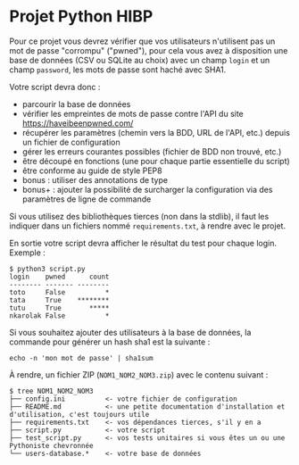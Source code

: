# Projet Python HIBP

Pour ce projet vous devrez vérifier que vos utilisateurs n'utilisent pas un mot
de passe "corrompu" ("pwned"), pour cela vous avez à disposition une base de
données (CSV ou SQLite au choix) avec un champ `login` et un champ `password`,
les mots de passe sont haché avec SHA1.

Votre script devra donc :
- parcourir la base de données
- vérifier les empreintes de mots de passe contre l'API du site
  https://haveibeenpwned.com/
- récupérer les paramètres (chemin vers la BDD, URL de l'API, etc.) depuis un
  fichier de configuration
- gérer les erreurs courantes possibles (fichier de BDD non trouvé, etc.)
- être découpé en fonctions (une pour chaque partie essentielle du script)
- être conforme au guide de style PEP8
- bonus : utiliser des annotations de type
- bonus+ : ajouter la possibilité de surcharger la configuration via des
  paramètres de ligne de commande

Si vous utilisez des bibliothèques tierces (non dans la stdlib), il faut les
indiquer dans un fichiers nommé `requirements.txt`, à rendre avec le projet.

En sortie votre script devra afficher le résultat du test pour chaque login.
Exemple :

```
$ python3 script.py
login    pwned      count
-------- ------- --------
toto     False          *
tata     True    ********
tutu     True       *****
nkarolak False          *
```

Si vous souhaitez ajouter des utilisateurs à la base de données, la commande
pour générer un hash sha1 est la suivante :

```
echo -n 'mon mot de passe' | sha1sum
```

À rendre, un fichier ZIP (`NOM1_NOM2_NOM3.zip`) avec le contenu suivant :

```
$ tree NOM1_NOM2_NOM3
├── config.ini          <- votre fichier de configuration
├── README.md           <- une petite documentation d'installation et d'utilisation, c'est toujours utile
├── requirements.txt    <- vos dépendances tierces, s'il y en a
├── script.py           <- votre script
├── test_script.py      <- vos tests unitaires si vous êtes un ou une Pythoniste chevronnée
└── users-database.*    <- votre base de données
```
